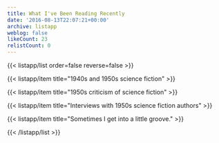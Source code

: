 ```yaml
---
title: What I've Been Reading Recently
date: '2016-08-13T22:07:21+00:00'
archive: listapp
weblog: false
likeCount: 23
relistCount: 0
---
```



{{< listapp/list order=false reverse=false >}}

   {{< listapp/item title="1940s and 1950s science fiction" >}}

   {{< listapp/item title="1950s criticism of science fiction" >}}

   {{< listapp/item title="Interviews with 1950s science fiction authors" >}}

   {{< listapp/item title="Sometimes I get into a little groove." >}}

{{< /listapp/list >}}
